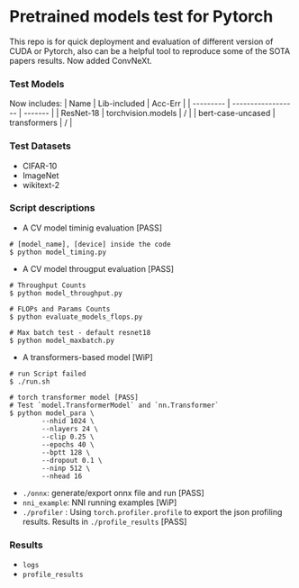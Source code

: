 # Pretrained models test for Pytorch
This repo is for quick deployment and evaluation of different version of CUDA or Pytorch, also can be a helpful tool to reproduce some of the SOTA papers results.
Now added ConvNeXt.

### Test Models
Now includes:
| Name      | Lib-included       | Acc-Err |
| --------- | ------------------ | ------- |
| ResNet-18 | torchvision.models | /       |
| bert-case-uncased | transformers | /     |

### Test Datasets
- CIFAR-10
- ImageNet
- wikitext-2


### Script descriptions
- A CV model timinig evaluation [PASS]
```shell
# [model_name], [device] inside the code
$ python model_timing.py
```

- A CV model througput evaluation [PASS]
```shell
# Throughput Counts
$ python model_throughput.py

# FLOPs and Params Counts
$ python evaluate_models_flops.py 

# Max batch test - default resnet18
$ python model_maxbatch.py
```

- A transformers-based model [WiP]
```shell
# run Script failed
$ ./run.sh

# torch transformer model [PASS]
# Test `model.TransformerModel` and `nn.Transformer`
$ python model_para \
		--nhid 1024 \
		--nlayers 24 \
		--clip 0.25 \
		--epochs 40 \
		--bptt 128 \
		--dropout 0.1 \
		--ninp 512 \
		--nhead 16

```

- `./onnx`: generate/export onnx file and run [PASS]
- `nni_example`: NNI running examples [WiP]
- `./profiler` : Using `torch.profiler.profile` to export the json profiling results. Results in `./profile_results` [PASS]

### Results
- `logs`
- `profile_results`
